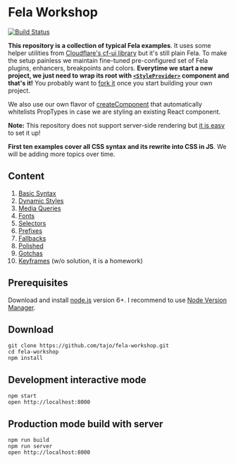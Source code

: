 # Fela Workshop

[![Build Status](https://travis-ci.org/tajo/fela-workshop.svg?branch=master)](https://travis-ci.org/tajo/fela-workshop)

**This repository is a collection of typical Fela examples**. It uses some helper utilities from [Cloudflare's cf-ui library](https://github.com/cloudflare/cf-ui) but it's still plain Fela. To make the setup painless we maintain fine-tuned pre-configured set of Fela plugins, enhancers, breakpoints and colors. **Everytime we start a new project, we just need to wrap its root with [`<StyleProvider>`](src/client/main.js) component and that's it!** You probably want to [fork it](https://github.com/cloudflare/cf-ui/blob/master/packages/cf-style-provider/src/createRenderer.js) once you start building your own project.

We also use our own flavor of [createComponent](https://github.com/cloudflare/cf-ui/tree/master/packages/cf-style-container#createcomponentrule-type) that automatically whitelists PropTypes in case we are styling an existing React component.

**Note:** This repository does not support server-side rendering but [it is easy](http://fela.js.org/docs/advanced/ServerRendering.html) to set it up!

**First ten examples cover all CSS syntax and its rewrite into CSS in JS**. We will be adding more topics over time.

## Content

1. [Basic Syntax](src/client/01-basic-syntax/index.js)
2. [Dynamic Styles](src/client/02-dynamic-styles/index.js)
3. [Media Queries](src/client/03-media-queries/index.js)
4. [Fonts](src/client/04-fonts/index.js)
5. [Selectors](src/client/05-selectors/index.js)
6. [Prefixes](src/client/06-prefixes/index.js)
7. [Fallbacks](src/client/07-fallbacks/index.js)
8. [Polished](src/client/08-polished/index.js)
9. [Gotchas](src/client/09-gotchas/index.js)
10. [Keyframes](src/client/10-keyframes/index.js) (w/o solution, it is a homework)

## Prerequisites

Download and install [node.js](http://nodejs.org) version 6+. I recommend to use [Node Version Manager](https://github.com/creationix/nvm).

## Download

```shell
git clone https://github.com/tajo/fela-workshop.git
cd fela-workshop
npm install
```

## Development interactive mode

```shell
npm start
open http://localhost:8000
```

## Production mode build with server

```shell
npm run build
npm run server
open http://localhost:8000
```
